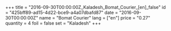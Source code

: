 +++
title = "2016-09-30T00:00:00Z_Kaladesh_Bomat_Courier_[en]_false"
id = "425bff89-ad15-4d22-bce9-a4a07dbafd87"
date = "2016-09-30T00:00:00Z"
name = "Bomat Courier"
lang = ["en"]
price = "0.27"
quantity = 4
foil = false
set = "Kaladesh"
+++
